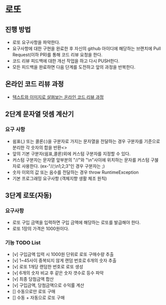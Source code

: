 # 로또
## 진행 방법
* 로또 요구사항을 파악한다.
* 요구사항에 대한 구현을 완료한 후 자신의 github 아이디에 해당하는 브랜치에 Pull Request(이하 PR)를 통해 코드 리뷰 요청을 한다.
* 코드 리뷰 피드백에 대한 개선 작업을 하고 다시 PUSH한다.
* 모든 피드백을 완료하면 다음 단계를 도전하고 앞의 과정을 반복한다.

## 온라인 코드 리뷰 과정
* [텍스트와 이미지로 살펴보는 온라인 코드 리뷰 과정](https://github.com/next-step/nextstep-docs/tree/master/codereview)

## 2단계 문자열 덧셈 계산기
### 요구 사항
* 쉼표(,) 또는 콜론(:)을 구분자로 가지는 문자열을 전달하는 경우 구분자를 기준으로 분리한 각 숫자의 합을 반환<>
* 앞의 기본 구분자(쉼표,콜론)외에 커스텀 구분자를 지정할 수 있다.
* 커스텀 구분자는 문자열 앞부분의 "//"와 "\n"사이에 위치하는 문자를 커스텀 구붅자로 사용한다. (ex-"//;\n1;2;3"인 경우 구분자는 ;)
* 숫자 이외의 값 또는 음수를 전달하는 경우 throw RuntimeException
* 기본 프로그래밍 요구사항 (객체지향 생활 체조 원칙)

## 3단계 로또(자동)
### 요구사항
* 로또 구입 금액을 입력하면 구입 금액에 해당하는 로또를 발급해야 한다.
* 로또 1장의 가격은 1000원이다.

### 기능 TODO List
* [v] 구입금액 입력 시 1000원 단위로 로또 구매수량 추출
* [v] 1~45사이 중복되지 않게 랜덤 번호로 6개의 숫자 추출  
* [v] 로또 1개당 랜덤한 번호로 로또 생성
* [v] 6개의 숫자 비교 후 같은 숫자 갯수로 등수 파악
* [v] 최종 당첨금액 합산
* [v] 구입금액, 당첨금액으로 수익률 계산
* [] 수동으로만 로또 구매
* [] 수동 + 자동으로 로또 구매